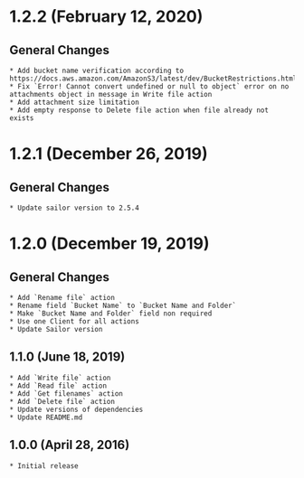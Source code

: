 # 1.2.2 (February 12, 2020)

## General Changes
    * Add bucket name verification according to https://docs.aws.amazon.com/AmazonS3/latest/dev/BucketRestrictions.html
    * Fix `Error! Cannot convert undefined or null to object` error on no attachments object in message in Write file action
    * Add attachment size limitation
    * Add empty response to Delete file action when file already not exists

# 1.2.1 (December 26, 2019)

## General Changes
    * Update sailor version to 2.5.4
    
# 1.2.0 (December 19, 2019)

## General Changes
    * Add `Rename file` action
    * Rename field `Bucket Name` to `Bucket Name and Folder`
    * Make `Bucket Name and Folder` field non required
    * Use one Client for all actions
    * Update Sailor version

## 1.1.0 (June 18, 2019)

    * Add `Write file` action
    * Add `Read file` action
    * Add `Get filenames` action
    * Add `Delete file` action
    * Update versions of dependencies
    * Update README.md

## 1.0.0 (April 28, 2016)

    * Initial release
